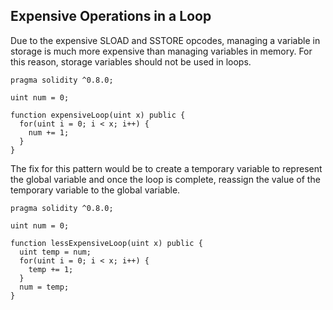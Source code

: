 ## Expensive Operations in a Loop

Due to the expensive SLOAD and SSTORE opcodes, managing a variable in storage is much more expensive than managing variables in memory. For this reason, storage variables should not be used in loops.

```
pragma solidity ^0.8.0;

uint num = 0;

function expensiveLoop(uint x) public {
  for(uint i = 0; i < x; i++) {
    num += 1;
  }
}
```

The fix for this pattern would be to create a temporary variable to represent the global variable and once the loop is complete, reassign the value of the temporary variable to the global variable.

```
pragma solidity ^0.8.0;

uint num = 0;

function lessExpensiveLoop(uint x) public {
  uint temp = num;
  for(uint i = 0; i < x; i++) {
    temp += 1;
  }
  num = temp;
}
```
